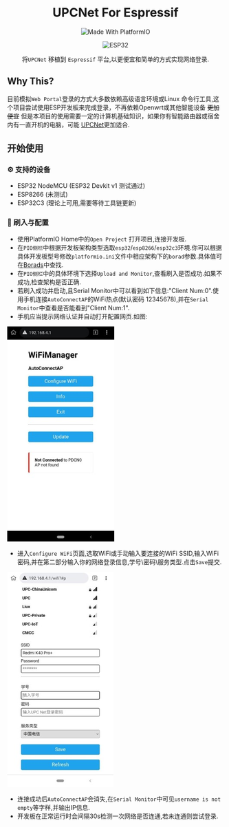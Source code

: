 <div align="center">

# UPCNet For Espressif

![Made With PlatformIO](https://img.shields.io/badge/Made%20With-PlatformIO-brightgreen)

![ESP32](https://img.shields.io/badge/ESP-32-000000.svg?longCache=true&style=flat&colorA=CC101F)

将`UPCNet` 移植到 `Espressif` 平台,以更便宜和简单的方式实现网络登录.
</div>

## Why This?
目前模拟`Web Portal`登录的方式大多数依赖高级语言环境或Linux 命令行工具,这个项目尝试使用ESP开发板来完成登录，不再依赖Openwrt或其他智能设备 ~~更加便宜~~
但是本项目的使用需要一定的计算机基础知识，如果你有智能路由器或宿舍内有一直开机的电脑，可能 [UPCNet](https://github.com/EndangeredF1sh/UPCNet)更加适合.

## 开始使用
### ⚙ 支持的设备
* ESP32 NodeMCU (ESP32 Devkit v1 测试通过)
* ESP8266 (未测试)
* ESP32C3 (理论上可用,需要等待工具链更新)
### 🧮 刷入与配置
* 使用PlatformIO Home中的`Open Project` 打开项目,连接开发板.
* 在`PIO侧栏`中根据开发板架构类型选取`esp32`/`esp8266`/`esp32c3`环境.你可以根据具体开发板型号修改`platformio.ini`文件中相应架构下的`borad`参数.具体值可在[Borads](https://docs.platformio.org/en/latest/boards/index.html#boards)中查找.
* 在`PIO侧栏`中的具体环境下选择`Upload and Monitor`,查看刷入是否成功.如果不成功,检查架构是否正确.
* 若刷入成功并启动,且Serial Monitor中可以看到如下信息:"Client Num:0".使用手机连接`AutoConnectAP`的WiFi热点(默认密码 12345678),并在`Serial Monitor`中查看是否能看到"Client Num:1".
* 手机应当提示网络认证并自动打开配置网页.如图:

![](assets/1.jpg)

* 进入`Configure WiFi`页面,选取WiFi或手动输入要连接的WiFi SSID,输入WiFi密码,并在第二部分输入你的网络登录信息,学号\密码\服务类型.点击`Save`提交.

![](assets/2.jpg)

* 连接成功后`AutoConnectAP`会消失,在`Serial Monitor`中可见`username is not empty`等字样,并输出IP信息.
* 开发板在正常运行时会间隔30s检测一次网络是否连通,若未连通则尝试登录.



